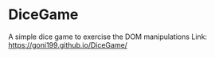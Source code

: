 # DiceGame
A simple dice game to exercise the DOM manipulations
Link: https://goni199.github.io/DiceGame/
